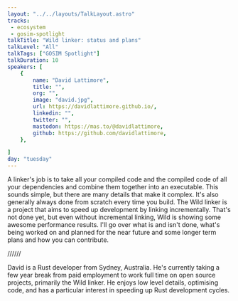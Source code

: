 ```yaml
---
layout: "../../layouts/TalkLayout.astro"
tracks:
 - ecosystem
 - gosim-spotlight
talkTitle: "Wild linker: status and plans"
talkLevel: "All"
talkTags: ["GOSIM Spotlight"]
talkDuration: 10
speakers: [
    {
        name: "David Lattimore",
        title: "",
        org: "",
        image: "david.jpg",
        url: https://davidlattimore.github.io/,
        linkedin: "",
        twitter: "",
        mastodon: https://mas.to/@davidlattimore,
        github: https://github.com/davidlattimore,
    },

]
day: "tuesday"
---
```


A linker's job is to take all your compiled code and the compiled code of all
your dependencies and combine them together into an executable. This sounds
simple, but there are many details that make it complex. It's also generally
always done from scratch every time you build. The Wild linker is a project
that aims to speed up development by linking incrementally. That's not done yet,
but even without incremental linking, Wild is showing some awesome performance
results. I'll go over what is and isn't done, what's being worked on and planned
for the near future and some longer term plans and how you can contribute.

////// <!-- sepatator between abstract and bio -->

David is a Rust developer from Sydney, Australia. He's currently taking a few
year break from paid employment to work full time on open source projects,
primarily the Wild linker. He enjoys low level details, optimising code, and has
a particular interest in speeding up Rust development cycles.

